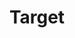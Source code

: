 ---
title: "Target"
url: /albuquerque/target-paseo-del-norte-boulevard-northeast/
shop: department store
---
